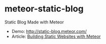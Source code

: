 meteor-static-blog
==================

Static Blog Made with Meteor 

* Demo: http://static-blog.meteor.com/
* Article: [Building Static Websites with Meteor](http://meteorhacks.com/building-static-websites-with-meteor.html)

